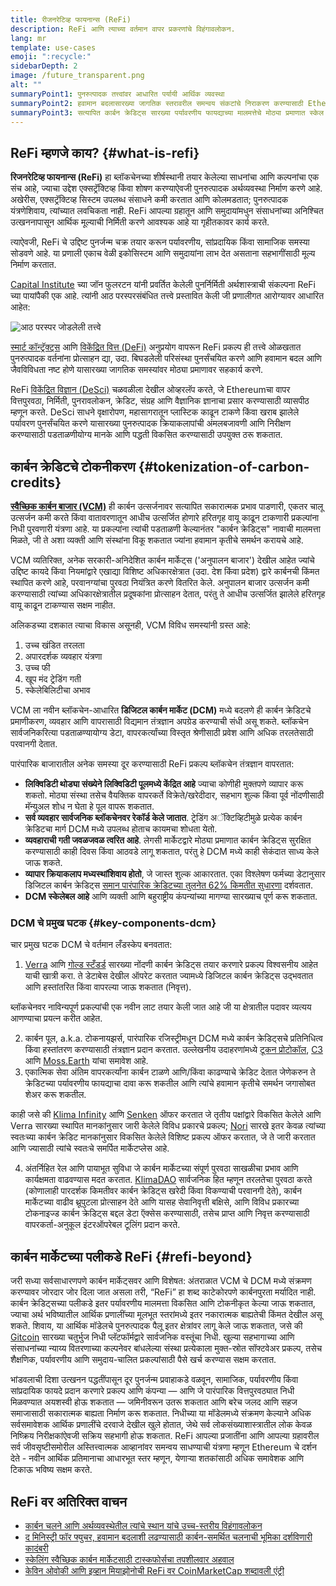 ```yaml
---
title: रीजनरेटिव्ह फायनान्स (ReFi)
description: ReFi आणि त्याच्या वर्तमान वापर प्रकरणांचे विहंगावलोकन.
lang: mr
template: use-cases
emoji: ":recycle:"
sidebarDepth: 2
image: /future_transparent.png
alt: ""
summaryPoint1: पुनरुत्पादक तत्त्वांवर आधारित पर्यायी आर्थिक व्यवस्था
summaryPoint2: हवामान बदलासारख्या जागतिक स्तरावरील समन्वय संकटांचे निराकरण करण्यासाठी Ethereum चा वापर करण्याचा प्रयत्न
summaryPoint3: सत्यापित कार्बन क्रेडिट्स सारख्या पर्यावरणीय फायद्याच्या मालमत्तेचे मोठ्या प्रमाणात स्केल करण्याचे साधन
---
```


## ReFi म्हणजे काय? \{#what-is-refi}

**रिजनरेटिव्ह फायनान्स (ReFi)** हा ब्लॉकचेनच्या शीर्षस्थानी तयार केलेल्या साधनांचा आणि कल्पनांचा एक संच आहे, ज्याचा उद्देश एक्सट्रॅक्टिव्ह किंवा शोषण करण्याऐवजी पुनरुत्पादक अर्थव्यवस्था निर्माण करणे आहे. अखेरीस, एक्सट्रॅक्टिव्ह सिस्टम उपलब्ध संसाधने कमी करतात आणि कोलमडतात; पुनरुत्पादक यंत्रणेशिवाय, त्यांच्यात लवचिकता नाही. ReFi आपल्या ग्रहातून आणि समुदायांमधुन संसाधनांच्या अनिश्चित उत्खननापासून आर्थिक मूल्याची निर्मिती करणे आवश्यक आहे या गृहीतकावर कार्य करते.

त्याऐवजी, ReFi चे उद्दिष्ट पुनर्जन्म चक्र तयार करून पर्यावरणीय, सांप्रदायिक किंवा सामाजिक समस्या सोडवणे आहे. या प्रणाली एकाच वेळी इकोसिस्टम आणि समुदायांना लाभ देत असताना सहभागींसाठी मूल्य निर्माण करतात.

[Capital Institute](https://capitalinstitute.org) च्या जॉन फुलरटन यांनी प्रवर्तित केलेली पुनर्निर्मिती अर्थशास्त्राची संकल्पना ReFi च्या पायांपैकी एक आहे. त्यांनी आठ परस्परसंबंधित तत्त्वे प्रस्तावित केली जी प्रणालीगत आरोग्यावर आधारित आहेत:

![आठ परस्पर जोडलेली तत्त्वे](./refi-regenerative-economy-diagram.png)

[स्मार्ट कॉन्ट्रॅक्ट्स](/developers/docs/smart-contracts/) आणि [विकेंद्रित वित्त (DeFi)](/defi/) अनुप्रयोग वापरून ReFi प्रकल्प ही तत्त्वे ओळखतात पुनरुत्पादक वर्तनांना प्रोत्साहन द्या, उदा. बिघडलेली परिसंस्था पुनर्संचयित करणे आणि हवामान बदल आणि जैवविविधता नष्ट होणे यासारख्या जागतिक समस्यांवर मोठ्या प्रमाणावर सहकार्य करणे.

ReFi [विकेंद्रित विज्ञान (DeSci)](/desci/) चळवळीला देखील ओव्हरलॅप करते, जे Ethereumचा वापर वित्तपुरवठा, निर्मिती, पुनरावलोकन, क्रेडिट, संग्रह आणि वैज्ञानिक ज्ञानाचा प्रसार करण्यासाठी व्यासपीठ म्हणून करते. DeSci साधने वृक्षारोपण, महासागरातून प्लास्टिक काढून टाकणे किंवा खराब झालेले पर्यावरण पुनर्संचयित करणे यासारख्या पुनरुत्पादक क्रियाकलापांची अंमलबजावणी आणि निरीक्षण करण्यासाठी पडताळणीयोग्य मानके आणि पद्धती विकसित करण्यासाठी उपयुक्त ठरू शकतात.

## कार्बन क्रेडिटचे टोकनीकरण \{#tokenization-of-carbon-credits}

**[स्वैच्छिक कार्बन बाजार (VCM)](https://climatefocus.com/so-what-voluntary-carbon-market-exactly/)** ही कार्बन उत्सर्जनावर सत्यापित सकारात्मक प्रभाव पाडणारी, एकतर चालू उत्सर्जन कमी करते किंवा वातावरणातून आधीच उत्सर्जित होणारे हरितगृह वायू काढून टाकणारी प्रकल्पांना निधी पुरवणारी यंत्रणा आहे. या प्रकल्पांना त्यांची पडताळणी केल्यानंतर "कार्बन क्रेडिट्स" नावाची मालमत्ता मिळते, जी ते अशा व्यक्ती आणि संस्थांना विकू शकतात ज्यांना हवामान कृतीचे समर्थन करायचे आहे.

VCM व्यतिरिक्त, अनेक सरकारी-अनिदेशित कार्बन मार्केट्स ('अनुपालन बाजार') देखील आहेत ज्यांचे उद्दिष्ट कायदे किंवा नियमांद्वारे एखाद्या विशिष्ट अधिकारक्षेत्रात (उदा. देश किंवा प्रदेश) द्वारे कार्बनची किंमत स्थापित करणे आहे, परवानग्यांचा पुरवठा नियंत्रित करणे वितरित केले. अनुपालन बाजार उत्सर्जन कमी करण्यासाठी त्यांच्या अधिकारक्षेत्रातील प्रदूषकांना प्रोत्साहन देतात, परंतु ते आधीच उत्सर्जित झालेले हरितगृह वायू काढून टाकण्यास सक्षम नाहीत.

अलिकडच्या दशकात त्याचा विकास असूनही, VCM विविध समस्यांनी ग्रस्त आहे:

1. उच्च खंडित तरलता
2. अपारदर्शक व्यवहार यंत्रणा
3. उच्च फी
4. खूप मंद ट्रेडिंग गती
5. स्केलेबिलिटीचा अभाव

VCM ला नवीन ब्लॉकचेन-आधारित **डिजिटल कार्बन मार्केट (DCM)** मध्ये बदलणे ही कार्बन क्रेडिटचे प्रमाणीकरण, व्यवहार आणि वापरासाठी विद्यमान तंत्रज्ञान अपग्रेड करण्याची संधी असू शकते. ब्लॉकचेन सार्वजनिकरित्या पडताळण्यायोग्य डेटा, वापरकर्त्यांच्या विस्तृत श्रेणीसाठी प्रवेश आणि अधिक तरलतेसाठी परवानगी देतात.

पारंपारिक बाजारातील अनेक समस्या दूर करण्यासाठी ReFi प्रकल्प ब्लॉकचेन तंत्रज्ञान वापरतात:

- **लिक्विडिटी थोड्या संख्येने लिक्विडिटी पूलमध्ये केंद्रित आहे** ज्याचा कोणीही मुक्तपणे व्यापार करू शकतो. मोठ्या संस्था तसेच वैयक्तिक वापरकर्ते विक्रेते/खरेदीदार, सहभाग शुल्क किंवा पूर्व नोंदणीसाठी मॅन्युअल शोध न घेता हे पूल वापरू शकतात.
- **सर्व व्यवहार सार्वजनिक ब्लॉकचेनवर रेकॉर्ड केले जातात**. ट्रेडिंग अॅक्टिव्हिटीमुळे प्रत्येक कार्बन क्रेडिटचा मार्ग DCM मध्ये उपलब्ध होताच कायमचा शोधता येतो.
- **व्यवहाराची गती जवळजवळ त्वरित आहे**. लेगसी मार्केटद्वारे मोठ्या प्रमाणात कार्बन क्रेडिट्स सुरक्षित करण्यासाठी काही दिवस किंवा आठवडे लागू शकतात, परंतु हे DCM मध्ये काही सेकंदात साध्य केले जाऊ शकते.
- **व्यापार क्रियाकलाप मध्यस्थांशिवाय होतो**, जे जास्त शुल्क आकारतात. एका विश्लेषण फर्मच्या डेटानुसार डिजिटल कार्बन क्रेडिट्स [समान पारंपारिक क्रेडिटच्या तुलनेत 62% किमतीत सुधारणा](https://www.klimadao.finance/blog/klimadao-analysis-of-the-base-carbon-tonne) दर्शवतात.
- **DCM स्केलेबल आहे** आणि व्यक्ती आणि बहुराष्ट्रीय कंपन्यांच्या मागण्या सारख्याच पूर्ण करू शकतात.

### DCM चे प्रमुख घटक \{#key-components-dcm}

चार प्रमुख घटक DCM चे वर्तमान लँडस्केप बनवतात:

1. [Verra](https://verra.org/project/vcs-program/registry-system/) आणि [गोल्ड स्टँडर्ड](https://www.goldstandard.org/) सारख्या नोंदणी कार्बन क्रेडिट्स तयार करणारे प्रकल्प विश्वसनीय आहेत याची खात्री करा. ते डेटाबेस देखील ऑपरेट करतात ज्यामध्ये डिजिटल कार्बन क्रेडिट्स उद्भवतात आणि हस्तांतरित किंवा वापरल्या जाऊ शकतात (निवृत्त).

ब्लॉकचेनवर नाविन्यपूर्ण प्रकल्पांची एक नवीन लाट तयार केली जात आहे जी या क्षेत्रातील पदावर व्यत्यय आणण्याचा प्रयत्न करीत आहेत.

2. कार्बन पूल, a.k.a. टोकनायझर्स, पारंपारिक रजिस्ट्रीमधून DCM मध्ये कार्बन क्रेडिट्सचे प्रतिनिधित्व किंवा हस्तांतरण करण्यासाठी तंत्रज्ञान प्रदान करतात. उल्लेखनीय उदाहरणांमध्ये [टूकन प्रोटोकॉल](https://toucan.earth/), [C3](https://c3.app/) आणि [Moss.Earth](https://moss.earth/) यांचा समावेश आहे.
3. एकात्मिक सेवा अंतिम वापरकर्त्यांना कार्बन टाळणे आणि/किंवा काढण्याचे क्रेडिट देतात जेणेकरुन ते क्रेडिटच्या पर्यावरणीय फायद्याचा दावा करू शकतील आणि त्यांचे हवामान कृतीचे समर्थन जगासोबत शेअर करू शकतील.

काही जसे की [Klima Infinity](https://www.klimadao.finance/infinity) आणि [Senken](https://senken.io/) ऑफर करतात जे तृतीय पक्षांद्वारे विकसित केलेले आणि Verra सारख्या स्थापित मानकांनुसार जारी केलेले विविध प्रकारचे प्रकल्प; [Nori](https://nori.com/) सारखे इतर केवळ त्यांच्या स्वतःच्या कार्बन क्रेडिट मानकांनुसार विकसित केलेले विशिष्ट प्रकल्प ऑफर करतात, जे ते जारी करतात आणि ज्यासाठी त्यांचे स्वतःचे समर्पित मार्केटप्लेस आहे.

4. अंतर्निहित रेल आणि पायाभूत सुविधा जे कार्बन मार्केटच्या संपूर्ण पुरवठा साखळीचा प्रभाव आणि कार्यक्षमता वाढवण्यास मदत करतात. [KlimaDAO](http://klimadao.finance/) सार्वजनिक हित म्हणून तरलतेचा पुरवठा करते (कोणालाही पारदर्शक किमतीवर कार्बन क्रेडिट्स खरेदी किंवा विकण्याची परवानगी देते), कार्बन मार्केटच्या वाढीव थ्रूपुटला प्रोत्साहन देते आणि यासह सेवानिवृत्ती बक्षिसे, आणि विविध प्रकारच्या टोकनाइज्ड कार्बन क्रेडिट्स बद्दल डेटा ऍक्सेस करण्यासाठी, तसेच प्राप्त आणि निवृत्त करण्यासाठी वापरकर्ता-अनुकूल इंटरऑपरेबल टूलिंग प्रदान करते.

## कार्बन मार्केटच्या पलीकडे ReFi \{#refi-beyond}

जरी सध्या सर्वसाधारणपणे कार्बन मार्केट्सवर आणि विशेषत: अंतराळात VCM चे DCM मध्ये संक्रमण करण्यावर जोरदार जोर दिला जात असला तरी, “ReFi” हा शब्द काटेकोरपणे कार्बनपुरता मर्यादित नाही. कार्बन क्रेडिट्सच्या पलीकडे इतर पर्यावरणीय मालमत्ता विकसित आणि टोकनीकृत केल्या जाऊ शकतात, ज्याचा अर्थ भविष्यातील आर्थिक प्रणालींच्या मूलभूत स्तरांमध्ये इतर नकारात्मक बाह्यतेची किंमत देखील असू शकते. शिवाय, या आर्थिक मॉडेलचे पुनरुत्पादक पैलू इतर क्षेत्रांवर लागू केले जाऊ शकतात, जसे की [Gitcoin](https://gitcoin.co/) सारख्या चतुर्भुज निधी प्लॅटफॉर्मद्वारे सार्वजनिक वस्तूंचा निधी. खुल्या सहभागाच्या आणि संसाधनांच्या न्याय्य वितरणाच्या कल्पनेवर बांधलेल्या संस्था प्रत्येकाला मुक्त-स्रोत सॉफ्टवेअर प्रकल्प, तसेच शैक्षणिक, पर्यावरणीय आणि समुदाय-चालित प्रकल्पांसाठी पैसे खर्च करण्यास सक्षम करतात.

भांडवलाची दिशा उत्खनन पद्धतींपासून दूर पुनर्जन्म प्रवाहाकडे वळवून, सामाजिक, पर्यावरणीय किंवा सांप्रदायिक फायदे प्रदान करणारे प्रकल्प आणि कंपन्या — आणि जे पारंपारिक वित्तपुरवठ्यात निधी मिळवण्यात अयशस्वी होऊ शकतात — जमिनीवरून उतरू शकतात आणि बरेच जलद आणि सहज समाजासाठी सकारात्मक बाह्यता निर्माण करू शकतात. निधीच्या या मॉडेलमध्ये संक्रमण केल्याने अधिक सर्वसमावेशक आर्थिक प्रणालींचे दरवाजे देखील खुले होतात, जेथे सर्व लोकसंख्याशास्त्रातील लोक केवळ निष्क्रिय निरीक्षकांऐवजी सक्रिय सहभागी होऊ शकतात. ReFi आपल्या प्रजातींना आणि आपल्या ग्रहावरील सर्व जीवसृष्टीसमोरील अस्तित्त्वात्मक आव्हानांवर समन्वय साधण्याची यंत्रणा म्हणून Ethereum चे दर्शन देते - नवीन आर्थिक प्रतिमानाचा आधारभूत स्तर म्हणून, येणाऱ्या शतकांसाठी अधिक समावेशक आणि टिकाऊ भविष्य सक्षम करते.

## ReFi वर अतिरिक्त वाचन

- [कार्बन चलने आणि अर्थव्यवस्थेतील त्यांचे स्थान यांचे उच्च-स्तरीय विहंगावलोकन](https://www.klimadao.finance/blog/the-vision-of-a-carbon-currency)
- [द मिनिस्ट्री फॉर फ्युचर, हवामान बदलाशी लढण्यासाठी कार्बन-समर्थित चलनाची भूमिका दर्शविणारी कादंबरी](https://en.wikipedia.org/wiki/The_Ministry_for_the_Future)
- [स्केलिंग स्वैच्छिक कार्बन मार्केटसाठी टास्कफोर्सचा तपशीलवार अहवाल](https://www.iif.com/Portals/1/Files/TSVCM_Report.pdf)
- [केविन ओवोकी आणि इव्हान मियाझोनोची ReFi वर CoinMarketCap शब्दावली एंट्री](https://coinmarketcap.com/alexandria/glossary/regenerative-finance-refi)
